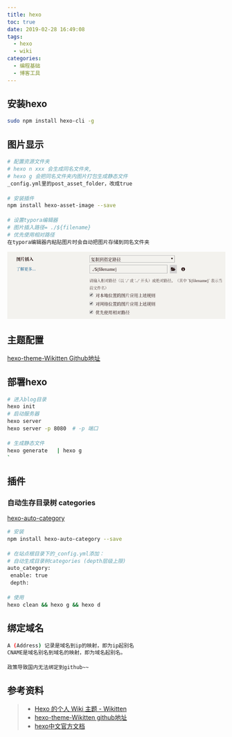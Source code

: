 ```yaml
---
title: hexo
toc: true
date: 2019-02-28 16:49:08
tags:
  - hexo
  - wiki
categories:
  - 编程基础
  - 博客工具
---
```






## 安装hexo

```bash
sudo npm install hexo-cli -g
```

## 图片显示

```bash
# 配置资源文件夹
# hexo n xxx 会生成同名文件夹,
# hexo g 会把同名文件夹内图片打包生成静态文件
_config.yml里的post_asset_folder，改成true

# 安装插件
npm install hexo-asset-image --save

# 设置typora编辑器
# 图片插入路径= ./${filename}
# 优先使用相对路径
在typora编辑器内粘贴图片时会自动把图片存储到同名文件夹
```

![typora设置界面](hexo/1553321387089.png)

## 主题配置

[hexo-theme-Wikitten Github地址](https://github.com/zthxxx/hexo-theme-Wikitten/blob/master/README_zh-CN.md)

## 部署hexo

```bash
# 进入blog目录
hexo init
# 启动服务器
hexo server
hexo server -p 8080  # -p 端口

# 生成静态文件
hexo generate   | hexo g
`
```

## 插件

### 自动生存目录树 categories

[hexo-auto-category](https://github.com/xu-song/hexo-auto-category)

```bash
# 安装
npm install hexo-auto-category --save

# 在站点根目录下的_config.yml添加：
# 自动生成目录树categories (depth层级上限)
auto_category:
 enable: true
 depth:
 
# 使用
hexo clean && hexo g && hexo d
```

## 绑定域名

```bash
A (Address) 记录是域名到ip的映射，即为ip起别名
CNAME是域名别名到域名的映射，即为域名起别名。

政策导致国内无法绑定到github~~
```





## 参考资料
> - [Hexo 的个人 Wiki 主题 - Wikitten](https://blog.zthxxx.me/posts/Personal-Wiki-System-Theme-for-Hexo/)
> - [hexo-theme-Wikitten github地址](https://github.com/zthxxx/hexo-theme-Wikitten)
> - [hexo中文官方文档](https://hexo.io/zh-cn/)
